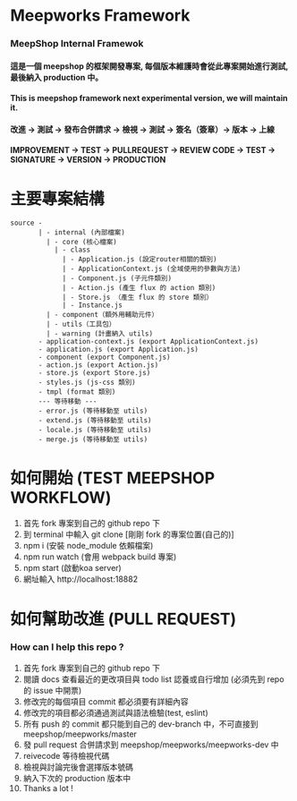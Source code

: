 Meepworks Framework
===
### MeepShop Internal Framewok

#### 這是一個 meepshop 的框架開發專案, 每個版本維護時會從此專案開始進行測試, 最後納入 production 中。
#### This is meepshop framework next experimental version, we will maintain it.

#### 改進 -> 測試 -> 發布合併請求 -> 檢視 -> 測試 -> 簽名（簽章）-> 版本 -> 上線
#### IMPROVEMENT -> TEST -> PULLREQUEST -> REVIEW CODE -> TEST -> SIGNATURE -> VERSION -> PRODUCTION

# 主要專案結構

```
source -
       | - internal (內部檔案)
         | - core (核心檔案)
           | - class
             | - Application.js (設定router相關的類別)
             | - ApplicationContext.js (全域使用的參數與方法)
             | - Component.js (子元件類別)
             | - Action.js (產生 flux 的 action 類別)
             | - Store.js （產生 flux 的 store 類別）
             | - Instance.js
         | - component（額外用輔助元件）
         | - utils（工具包）
         | - warning (計畫納入 utils)
       - application-context.js (export ApplicationContext.js)
       - application.js (export Application.js)
       - component (export Component.js)
       - action.js (export Action.js)
       - store.js (export Store.js)
       - styles.js (js-css 類別)
       - tmpl (format 類別)
       --- 等待移動 ---
       - error.js (等待移動至 utils)
       - extend.js (等待移動至 utils)
       - locale.js (等待移動至 utils)
       - merge.js (等待移動至 utils)
```

# 如何開始 (TEST MEEPSHOP WORKFLOW)

1. 首先 fork 專案到自己的 github repo 下
2. 到 terminal 中輸入 git clone [剛剛 fork 的專案位置(自己的)]
3. npm i (安裝 node_module 依賴檔案)
4. npm run watch (會用 webpack build 專案)
5. npm start (啟動koa server)
6. 網址輸入 http://localhost:18882

# 如何幫助改進 (PULL REQUEST)

### How can I help this repo ?

1. 首先 fork 專案到自己的 github repo 下
2. 閱讀 docs 查看最近的更改項目與 todo list 認養或自行增加 (必須先到 repo 的 issue 中開票)
3. 修改完的每個項目 commit 都必須要有詳細內容
4. 修改完的項目都必須通過測試與語法檢驗(test, eslint)
5. 所有 push 的 commit 都只能到自己的 dev-branch 中，不可直接到 meepshop/meepworks/master
6. 發 pull request 合併請求到 meepshop/meepworks/meepworks-dev 中
7. reivecode 等待檢視代碼
8. 檢視與討論完後會選擇版本號碼
9. 納入下次的 production 版本中
10. Thanks a lot !
